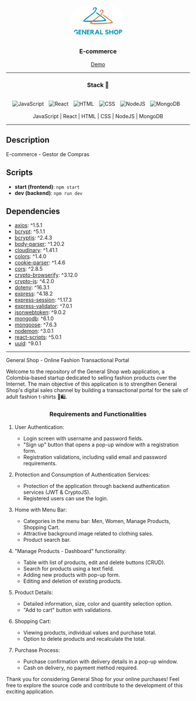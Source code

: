 <div align="center">
  <img style="width: 150px; border-radius:100px"   src="/client/src/components/assets/GeneralShopLogoNoSlogan.png"/>
  <h3 align="center"><b>E-commerce</b></h3>
</div>

<div align="center">
  
[Demo](https://general-shop-shedev-frontend.vercel.app/)

</div>

---

<div align="center">
  
### Stack 🧰

  <br>
  <img alt="JavaScript" width="40px" style="padding-right:10px;" src="https://cdn.jsdelivr.net/gh/devicons/devicon/icons/javascript/javascript-plain.svg" />
  <img alt="React" width="40px" style="padding-right:10px;" src="https://cdn.jsdelivr.net/gh/devicons/devicon/icons/react/react-original.svg" />
  <img alt="HTML" width="40px" style="padding-right:10px;" src="https://cdn.jsdelivr.net/gh/devicons/devicon/icons/html5/html5-plain.svg" />
  <img alt="CSS" width="40px" style="padding-right:10px;" src="https://cdn.jsdelivr.net/gh/devicons/devicon/icons/css3/css3-plain.svg" />
  <img alt="NodeJS" width="40px" style="padding-right:10px;" src="https://cdn.jsdelivr.net/gh/devicons/devicon/icons/nodejs/nodejs-original.svg" />
  <img alt="MongoDB" width="40px" style="padding-right:10px;" src="https://cdn.jsdelivr.net/gh/devicons/devicon@latest/icons/mongodb/mongodb-original.svg" />
</div>

<br>

<div align="center">
  JavaScript | React | HTML | CSS | NodeJS | MongoDB
</div>

---

## Description
E-commerce - Gestor de Compras
 
## Scripts
- **start (frontend)**: `npm start`
- **dev (backend)**: `npm run dev`
 
## Dependencies
- [axios](https://www.npmjs.com/package/axios): ^1.5.1
- [bcrypt](https://www.npmjs.com/package/bcrypt): ^5.1.1
- [bcryptjs](https://www.npmjs.com/package/bcryptjs): ^2.4.3
- [body-parser](https://www.npmjs.com/package/body-parser): ^1.20.2
- [cloudinary](https://www.npmjs.com/package/cloudinary): ^1.41.1
- [colors](https://www.npmjs.com/package/colors): ^1.4.0
- [cookie-parser](https://www.npmjs.com/package/cookie-parser): ^1.4.6
- [cors](https://www.npmjs.com/package/cors): ^2.8.5
- [crypto-browserify](https://www.npmjs.com/package/crypto-browserify): ^3.12.0
- [crypto-js](https://www.npmjs.com/package/crypto-js): ^4.2.0
- [dotenv](https://www.npmjs.com/package/dotenv): ^16.3.1
- [express](https://www.npmjs.com/package/express): ^4.18.2
- [express-session](https://www.npmjs.com/package/express-session): ^1.17.3
- [express-validator](https://www.npmjs.com/package/express-validator): ^7.0.1
- [jsonwebtoken](https://www.npmjs.com/package/jsonwebtoken): ^9.0.2
- [mongodb](https://www.npmjs.com/package/mongodb): ^6.1.0
- [mongoose](https://www.npmjs.com/package/mongoose): ^7.6.3
- [nodemon](https://www.npmjs.com/package/nodemon): ^3.0.1
- [react-scripts](https://www.npmjs.com/package/react-scripts): ^5.0.1
- [uuid](https://www.npmjs.com/package/uuid): ^9.0.1

---

General Shop - Online Fashion Transactional Portal

Welcome to the repository of the General Shop web application, a Colombia-based startup dedicated to selling fashion products over the Internet. The main objective of this application is to strengthen General Shop's digital sales channel by building a transactional portal for the sale of adult fashion t-shirts 👕🛍️.

<h3 align="center"><b>Requirements and Functionalities</b></h3>

1. User Authentication:
    - Login screen with username and password fields.
    - "Sign up" button that opens a pop-up window with a registration form.
    - Registration validations, including valid email and password requirements.
  
2. Protection and Consumption of Authentication Services:
    - Protection of the application through backend authentication services (JWT & CryptoJS).
    - Registered users can use the login.

3. Home with Menu Bar:
    - Categories in the menu bar: Men, Women, Manage Products, Shopping Cart.
    - Attractive background image related to clothing sales.
    - Product search bar.

4. "Manage Products - Dashboard" functionality:
    - Table with list of products, edit and delete buttons (CRUD).
    - Search for products using a text field.
    - Adding new products with pop-up form.
    - Editing and deletion of existing products.
     
5. Product Details:
    - Detailed information, size, color and quantity selection option.
    - "Add to cart" button with validations.
     
6. Shopping Cart:
    - Viewing products, individual values and purchase total.
    - Option to delete products and recalculate the total.

7. Purchase Process:
    - Purchase confirmation with delivery details in a pop-up window.
    - Cash on delivery, no payment method required.

Thank you for considering General Shop for your online purchases! Feel free to explore the source code and contribute to the development of this exciting application.
